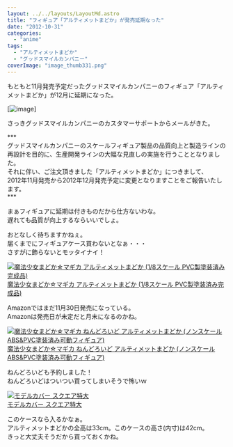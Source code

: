 ```yaml
---
layout: ../../layouts/LayoutMd.astro
title: "フィギュア「アルティメットまどか」が発売延期なった"
date: "2012-10-31"
categories: 
  - "anime"
tags: 
  - "アルティメットまどか"
  - "グッドスマイルカンパニー"
coverImage: "image_thumb331.png"
---
```


もともと11月発売予定だったグッドスマイルカンパニーのフィギュア「アルティメットまどか」が12月に延期になった。

[![image](/archive/images/image_thumb33.png "image")]

さっきグッドスマイルカンパニーのカスタマーサポートからメールがきた。

\*\*\*  
グッドスマイルカンパニーのスケールフィギュア製品の品質向上と製造ラインの再設計を目的に、生産開発ラインの大幅な見直しの実施を行うこととなりました。  
それに伴い、ご注文頂きました「アルティメットまどか」につきまして、  
2012年11月発売から2012年12月発売予定に変更となりますことをご報告いたします。  
\*\*\*

まぁフィギュアに延期は付きものだから仕方ないわな。  
遅れても品質が向上するならいいでしょ。

おとなしく待ちますかねぇ。  
届くまでにフィギュアケース買わないとなぁ・・・  
さすがに飾らないとモッタイナイ！

[![魔法少女まどか☆マギカ アルティメットまどか (1/8スケール PVC製塗装済み完成品)](/archive/images/51vSYmlo35L._SL160_.jpg)  
魔法少女まどか☆マギカ アルティメットまどか (1/8スケール PVC製塗装済み完成品)  
](https://www.amazon.co.jp/exec/obidos/ASIN/B0089IW922/mizuka123-22/ref=nosim)

Amazonではまだ11月30日発売になっている。  
Amazonは発売日が未定だと月末になるのかね。

[![魔法少女まどか☆マギカ ねんどろいど アルティメットまどか (ノンスケール ABS&PVC塗装済み可動フィギュア)](/archive/images/51zIXz1D%2B-L._SL160_.jpg)  
魔法少女まどか☆マギカ ねんどろいど アルティメットまどか (ノンスケール ABS&PVC塗装済み可動フィギュア)  
](https://www.amazon.co.jp/exec/obidos/ASIN/B009QWMM40/mizuka123-22/ref=nosim)

ねんどろいども予約しました！  
ねんどろいどはついつい買ってしまいそうで怖いｗ

[![モデルカバー スクエア特大](/archive/images/31oOxurAEYL._SL160_.jpg)  
モデルカバー スクエア特大  
](https://www.amazon.co.jp/exec/obidos/ASIN/B004GK3LGK/mizuka123-22/ref=nosim)

このケースなら入るかなぁ。  
アルティメットまどかの全高は33cm。このケースの高さ(内寸)は42cm。  
きっと大丈夫そうだから買っておくかね。
